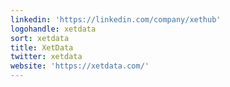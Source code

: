 ```yaml
---
linkedin: 'https://linkedin.com/company/xethub'
logohandle: xetdata
sort: xetdata
title: XetData
twitter: xetdata
website: 'https://xetdata.com/'
---
```


